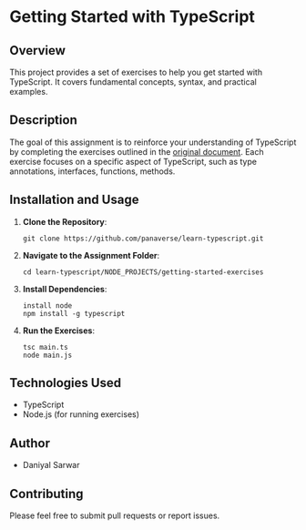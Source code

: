 # Getting Started with TypeScript

## Overview
This project provides a set of exercises to help you get started with TypeScript. It covers fundamental concepts, syntax, and practical examples.

## Description
The goal of this assignment is to reinforce your understanding of TypeScript by completing the exercises outlined in the [original document](https://github.com/panaverse/learn-typescript/blob/master/NODE_PROJECTS/getting-started-exercises.md). Each exercise focuses on a specific aspect of TypeScript, such as type annotations, interfaces, functions, methods.

## Installation and Usage
1. **Clone the Repository**:
   ```
   git clone https://github.com/panaverse/learn-typescript.git
   ```

2. **Navigate to the Assignment Folder**:
   ```
   cd learn-typescript/NODE_PROJECTS/getting-started-exercises
   ```

3. **Install Dependencies**:
   ```
   install node
   npm install -g typescript
   ```

4. **Run the Exercises**:
   ```
   tsc main.ts
   node main.js
   ```

## Technologies Used
- TypeScript
- Node.js (for running exercises)

## Author
- Daniyal Sarwar

## Contributing
Please feel free to submit pull requests or report issues.
